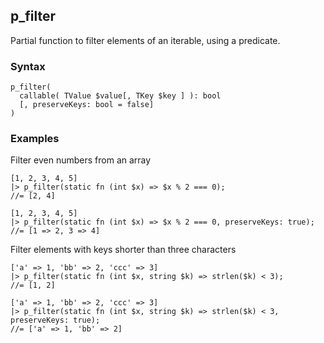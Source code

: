 [//]: # (This file is autogenerated)

## p_filter

Partial function to filter elements of an iterable, using a predicate.

### Syntax
```
p_filter(
  callable( TValue $value[, TKey $key ] ): bool
  [, preserveKeys: bool = false]
)
```

### Examples
Filter even numbers from an array
```
[1, 2, 3, 4, 5]
|> p_filter(static fn (int $x) => $x % 2 === 0);
//= [2, 4]
```
```
[1, 2, 3, 4, 5]
|> p_filter(static fn (int $x) => $x % 2 === 0, preserveKeys: true);
//= [1 => 2, 3 => 4]
```
Filter elements with keys shorter than three characters
```
['a' => 1, 'bb' => 2, 'ccc' => 3]
|> p_filter(static fn (int $x, string $k) => strlen($k) < 3);
//= [1, 2]
```
```
['a' => 1, 'bb' => 2, 'ccc' => 3]
|> p_filter(static fn (int $x, string $k) => strlen($k) < 3, preserveKeys: true);
//= ['a' => 1, 'bb' => 2]
```
